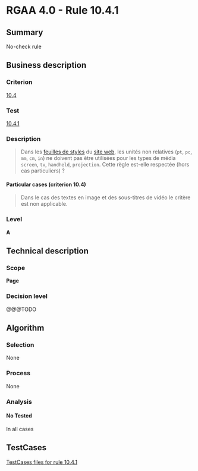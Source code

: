 # RGAA 4.0 - Rule 10.4.1

## Summary
No-check rule


## Business description

### Criterion
[10.4](https://www.numerique.gouv.fr/publications/rgaa-accessibilite/methode/criteres/#crit-10-4)

### Test
[10.4.1](https://www.numerique.gouv.fr/publications/rgaa-accessibilite/methode/criteres/#test-10-4-1)

### Description
> Dans les [feuilles de styles](https://www.numerique.gouv.fr/publications/rgaa-accessibilite/methode/glossaire/#feuille-de-style) du [site web](https://www.numerique.gouv.fr/publications/rgaa-accessibilite/methode/glossaire/#site-web-ensemble-de-toutes-les-pages-web), les unités non relatives (`pt`, `pc`, `mm`, `cm`, `in`) ne doivent pas être utilisées pour les types de média `screen`, `tv`, `handheld`, `projection`. Cette règle est-elle respectée (hors cas particuliers) ?

#### Particular cases (criterion 10.4)
> Dans le cas des textes en image et des sous-titres de vidéo le critère est non applicable.

### Level
**A**


## Technical description

### Scope
**Page**

### Decision level
@@@TODO


## Algorithm

### Selection
None

### Process
None

### Analysis

#### No Tested
In all cases


##  TestCases

[TestCases files for rule 10.4.1](https://gitlab.com/asqatasun/Asqatasun/-/tree/v5/rules/rules-rgaa4.0/src/test/resources/testcases/rgaa40//Rgaa40Rule100401/)


